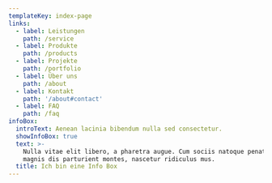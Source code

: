 ```yaml
---
templateKey: index-page
links:
  - label: Leistungen
    path: /service
  - label: Produkte
    path: /products
  - label: Projekte
    path: /portfolio
  - label: Über uns
    path: /about
  - label: Kontakt
    path: '/about#contact'
  - label: FAQ
    path: /faq
infoBox:
  introText: Aenean lacinia bibendum nulla sed consectetur.
  showInfoBox: true
  text: >-
    Nulla vitae elit libero, a pharetra augue. Cum sociis natoque penatibus et
    magnis dis parturient montes, nascetur ridiculus mus.
  title: Ich bin eine Info Box
---
```


